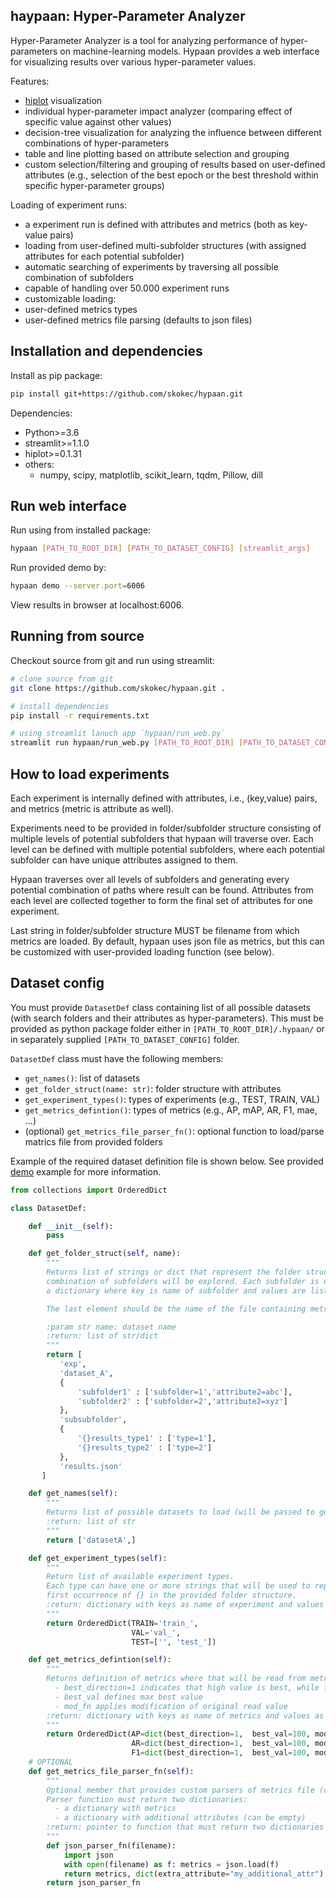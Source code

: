 ## haypaan: Hyper-Parameter Analyzer

Hyper-Parameter Analyzer is a tool for analyzing performance of hyper-parameters on machine-learning models. 
Hypaan provides a web interface for visualizing results over various hyper-parameter values. 

Features:
 * [hiplot](https://github.com/facebookresearch/hiplot) visualization
 * individual hyper-parameter impact analyzer (comparing effect of specific value against other values)
 * decision-tree visualization for analyzing the influence between different combinations of hyper-parameters
 * table and line plotting based on attribute selection and grouping  
 * custom selection/filtering and grouping of results based on user-defined attributes (e.g., selection of the best epoch or 
   the best threshold within specific hyper-parameter groups)
   
Loading of experiment runs:
 * a experiment run is defined with attributes and metrics (both as key-value pairs)
 * loading from user-defined multi-subfolder structures (with assigned attributes for each potential subfolder)
 * automatic searching of experiments by traversing all possible combination of subfolders  
 * capable of handling over 50.000 experiment runs
 * customizable loading:
  * user-defined metrics types
  * user-defined metrics file parsing (defaults to json files)

## Installation and dependencies 

Install as pip package:
```bash
pip install git+https://github.com/skokec/hypaan.git
```

Dependencies:
 * Python>=3.6
 * streamlit>=1.1.0 
 * hiplot>=0.1.31
 * others:
   * numpy, scipy, matplotlib, scikit_learn, tqdm, Pillow, dill

## Run web interface

Run using from installed package:
```bash
hypaan [PATH_TO_ROOT_DIR] [PATH_TO_DATASET_CONFIG] [streamlit_args]
```
Run provided demo by:
```bash
hypaan demo --server.port=6006
```
View results in browser at localhost:6006.

## Running from source

Checkout source from git and run using streamlit:
```bash
# clone source from git
git clone https://github.com/skokec/hypaan.git . 

# install dependencies
pip install -r requirements.txt

# using streamlit lanuch app `hypaan/run_web.py`
streamlit run hypaan/run_web.py [PATH_TO_ROOT_DIR] [PATH_TO_DATASET_CONFIG] [streamlit_args]
```

## How to load experiments

Each experiment is internally defined with attributes, i.e., (key,value) pairs, and metrics (metric is attribute as well).

Experiments need to be provided in folder/subfolder structure consisting of multiple levels of potential subfolders that
hypaan will traverse over. Each level can be defined with multiple potential subfolders, where each potential 
subfolder can have unique attributes assigned to them. 

Hypaan traverses over all levels of subfolders and generating every potential combination of paths where result can 
be found. Attributes from each level are collected together to form the final set of attributes for one experiment.

Last string in folder/subfolder structure MUST be filename from which metrics are loaded. By default, hypaan uses json
file as metrics, but this can be customized with user-provided loading function (see below).

## Dataset config

You must provide `DatasetDef` class containing list of all possible datasets (with search folders and their 
attributes as hyper-parameters). This must be provided as python package folder either in `[PATH_TO_ROOT_DIR]/.hypaan/` 
or in separately supplied `[PATH_TO_DATASET_CONFIG]` folder.

`DatasetDef` class must have the following members:
 * `get_names()`: list of datasets 
 * `get_folder_struct(name: str)`: folder structure with attributes
 * `get_experiment_types()`: types of experiments (e.g., TEST, TRAIN, VAL)
 * `get_metrics_defintion()`: types of metrics (e.g., AP, mAP, AR, F1, mae, ...)
 * (optional) `get_metrics_file_parser_fn()`: optional function to load/parse matrics file from provided folders

Example of the required dataset definition file is shown below. See provided [demo](/demo/.hypaan/__init__.py) example 
for more information.

```python
from collections import OrderedDict

class DatasetDef:

    def __init__(self):
        pass

    def get_folder_struct(self, name):
        """
        Returns list of strings or dict that represent the folder structure for searching. All possible
        combination of subfolders will be explored. Each subfolder is defined either by string (name of subfolder) or
        a dictionary where key is name of subfolder and values are list of attributes,

        The last element should be the name of the file containing metrics.

        :param str name: dataset name
        :return: list of str/dict
        """
        return [
           'exp',
           'dataset_A',
           {
               'subfolder1' : ['subfolder=1','attribute2=abc'],
               'subfolder2' : ['subfolder=2','attribute2=xyz']
           },
           'subsubfolder',        
           {
               '{}results_type1' : ['type=1'],
               '{}results_type2' : ['type=2']
           },
           'results.json'
       ]

    def get_names(self):
        """
        Returns list of possible datasets to load (will be passed to get_folder_struct)
        :return: list of str
        """
        return ['datasetA',]

    def get_experiment_types(self):
        """
        Return list of available experiment types.
        Each type can have one or more strings that will be used to replace the
        first occurrence of {} in the provided folder structure.
        :return: dictionary with keys as name of experiment and values as str or list of str
        """
        return OrderedDict(TRAIN='train_',
                           VAL='val_',
                           TEST=['', 'test_'])

    def get_metrics_defintion(self):
        """
        Returns definition of metrics where that will be read from metrics file:
          - best_direction=1 indicates that high value is best, while for best_direction=-1, lowest value is best
          - best_val defines max best value
          - mod_fn applies modification of original read value
        :return: dictionary with keys as name of metrics and values as its options
        """
        return OrderedDict(AP=dict(best_direction=1,  best_val=100, mod_fn=lambda x: x*100),
                           AR=dict(best_direction=1,  best_val=100, mod_fn=lambda x: x*100),
                           F1=dict(best_direction=1,  best_val=100, mod_fn=lambda x: x*100))
    # OPTIONAL 
    def get_metrics_file_parser_fn(self):
        """
        Optional member that provides custom parsers of metrics file (default version loads metrics from json file)
        Parser function must return two dictionaries:
          - a dictionary with metrics
          - a dictionary with additional attributes (can be empty)
        :return: pointer to function that must return two dictionaries
        """
        def json_parser_fn(filename):
            import json
            with open(filename) as f: metrics = json.load(f)
            return metrics, dict(extra_attribute="my_additional_attr")
        return json_parser_fn
```

